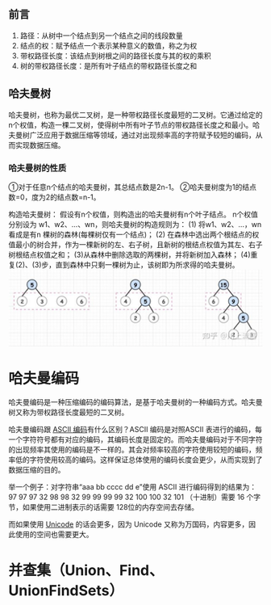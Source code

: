 

## 前言
1. 路径：从树中一个结点到另一个结点之间的线段数量
2. 结点的权：赋予结点一个表示某种意义的数值，称之为权
3. 带权路径长度：该结点到树根之间的路径长度与其的权的乘积
4. 树的带权路径长度：是所有叶子结点的带权路径长度之和

## 哈夫曼树
哈夫曼树，也称为最优二叉树，是一种带权路径长度最短的二叉树。它通过给定的n个权值，构造一棵二叉树，使得树中所有叶子节点的带权路径长度之和最小。哈夫曼树广泛应用于数据压缩等领域，通过对出现频率高的字符赋予较短的编码，从而实现数据压缩。

### 哈夫曼树的性质
①对于任意n个结点的哈夫曼树，其总结点数是2n-1。
②哈夫曼树度为1的结点数=0，度为2的结点数=n-1。

构造哈夫曼树：
假设有n个权值，则构造出的哈夫曼树有n个叶子结点。 n个权值分别设为 w1、w2、…、wn，则哈夫曼树的构造规则为：
(1) 将w1、w2、…，wn看成是有n 棵树的森林(每棵树仅有一个结点)；
(2) 在森林中选出两个根结点的权值最小的树合并，作为一棵新树的左、右子树，且新树的根结点权值为其左、右子树根结点权值之和；
(3)从森林中删除选取的两棵树，并将新树加入森林；
(4)重复(2)、(3)步，直到森林中只剩一棵树为止，该树即为所求得的哈夫曼树。
![输入图片说明](/imgs/2025-07-01/LOXUmnrBt7I5Gpek.png)

# 哈夫曼编码
哈夫曼编码是一种压缩编码的编码算法，是基于哈夫曼树的一种编码方式。哈夫曼树又称为带权路径长度最短的二叉树。

哈夫曼编码跟 [ASCII 编码](https://zhida.zhihu.com/search?content_id=180456551&content_type=Article&match_order=1&q=ASCII+%E7%BC%96%E7%A0%81&zd_token=eyJhbGciOiJIUzI1NiIsInR5cCI6IkpXVCJ9.eyJpc3MiOiJ6aGlkYV9zZXJ2ZXIiLCJleHAiOjE3NTE1MzEwMDQsInEiOiJBU0NJSSDnvJbnoIEiLCJ6aGlkYV9zb3VyY2UiOiJlbnRpdHkiLCJjb250ZW50X2lkIjoxODA0NTY1NTEsImNvbnRlbnRfdHlwZSI6IkFydGljbGUiLCJtYXRjaF9vcmRlciI6MSwiemRfdG9rZW4iOm51bGx9.NwLnEgPZdhlv7_-dKEiX48TRZ-b682wA4iY8xQXjwPM&zhida_source=entity)有什么区别？ASCII 编码是对照ASCII 表进行的编码，每一个字符符号都有对应的编码，其编码长度是固定的。而哈夫曼编码对于不同字符的出现频率其使用的编码是不一样的。其会对频率较高的字符使用较短的编码，频率低的字符使用较高的编码。这样保证总体使用的编码长度会更少，从而实现到了数据压缩的目的。

举一个例子：对字符串“aaa bb cccc dd e”使用 ASCII 进行编码得到的结果为：97 97 97 32 98 98 32 99 99 99 99 32 100 100 32 101 （十进制）需要 16 个字节，如果使用二进制表示的话需要 128位的内存空间去存储。

而如果使用 [Unicode](https://zhida.zhihu.com/search?content_id=180456551&content_type=Article&match_order=1&q=Unicode&zd_token=eyJhbGciOiJIUzI1NiIsInR5cCI6IkpXVCJ9.eyJpc3MiOiJ6aGlkYV9zZXJ2ZXIiLCJleHAiOjE3NTE1MzEwMDQsInEiOiJVbmljb2RlIiwiemhpZGFfc291cmNlIjoiZW50aXR5IiwiY29udGVudF9pZCI6MTgwNDU2NTUxLCJjb250ZW50X3R5cGUiOiJBcnRpY2xlIiwibWF0Y2hfb3JkZXIiOjEsInpkX3Rva2VuIjpudWxsfQ.6Rc6V53-Xk0M46DLW1qoZP16oyCta7ynUy7eyOlztag&zhida_source=entity) 的话会更多，因为 Unicode 又称为万国码，内容更多，因此使用的空间也需要更大。

# 并查集（Union、Find、UnionFindSets）

<!--stackedit_data:
eyJoaXN0b3J5IjpbLTM5NjE3MjA5OSwxOTgyODgxNTU0LDI0Nj
A4MDU0MCwyMDMzNTY2OTkzLDczMjY0NDMxNCw3ODQ3MzAyMDFd
fQ==
-->